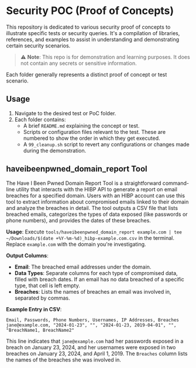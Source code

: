 # Security POC (Proof of Concepts)

This repository is dedicated to various security proof of concepts to illustrate specific tests or security queries. It's a compilation of libraries, references, and examples to assist in understanding and demonstrating certain security scenarios. 

> :warning: **Note**: This repo is for demonstration and learning purposes. It does not contain any secrets or sensitive information. 

Each folder generally represents a distinct proof of concept or test scenario.

## Usage

1. Navigate to the desired test or PoC folder.
2. Each folder contains:
   - A brief `README.md` explaining the concept or test.
   - Scripts or configuration files relevant to the test.  These are numbered to show the order in which they get executed.
   - A `99_cleanup.sh` script to revert any configurations or changes made during the demonstration.

## haveibeenpwned_domain_report Tool

The Have I Been Pwned Domain Report Tool is a straightforward command-line utility that interacts with the HIBP API to generate a report on email breaches for a specified domain. Users with an HIBP account can use this tool to extract information about compromised emails linked to their domain and analyze the breaches in detail. The tool outputs a CSV file that lists breached emails, categorizes the types of data exposed (like passwords or phone numbers), and provides the dates of these breaches.

**Usage**: Execute `tools/haveibeenpwned_domain_report example.com | tee ~/Downloads/$(date +%Y-%m-%d)_hibp-example.com.csv` in the terminal. Replace `example.com` with the domain you're investigating.

**Output Columns**:
- **Email**: The breached email addresses under the domain.
- **Data Types**: Separate columns for each type of compromised data, filled with breach dates. If an email has no data breached of a specific type, that cell is left empty.
- **Breaches**: Lists the names of breaches an email was involved in, separated by commas.

**Example Entry in CSV**:
```
Email, Passwords, Phone Numbers, Usernames, IP Addresses, Breaches
jane@example.com, "2024-01-23", "", "2024-01-23, 2019-04-01", "", "BreachName1, BreachName2"
```
This line indicates that `jane@example.com` had her passwords exposed in a breach on January 23, 2024, and her usernames were exposed in two breaches on January 23, 2024, and April 1, 2019. The `Breaches` column lists the names of the breaches she was involved in.